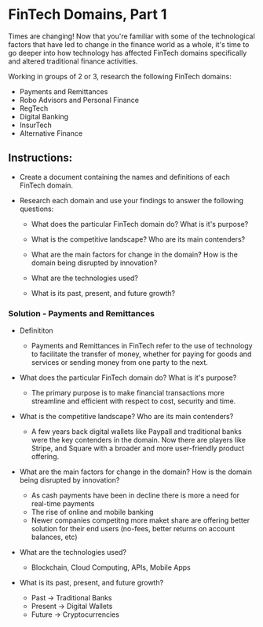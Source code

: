 # FinTech Domains, Part 1

Times are changing! Now that you're familiar with some of the technological factors that have led to change in the finance world as a whole, it's time to go deeper into how technology has affected FinTech domains specifically and altered traditional finance activities. 

Working in groups of 2 or 3, research the following FinTech domains:

* Payments and Remittances
* Robo Advisors and Personal Finance
* RegTech
* Digital Banking
* InsurTech
* Alternative Finance

## Instructions: 

* Create a document containing the names and definitions of each FinTech domain.

* Research each domain and use your findings to answer the following questions:

    * What does the particular FinTech domain do? What is it's purpose?

    * What is the competitive landscape? Who are its main contenders?

    * What are the main factors for change in the domain? How is the domain being disrupted by innovation?

    * What are the technologies used?

    * What is its past, present, and future growth?


### Solution - Payments and Remittances

 - Definititon
    - Payments and Remittances in FinTech refer to the use of technology  to facilitate the transfer of money, whether for paying for goods and services or sending money from one party to the next.

 - What does the particular FinTech domain do? What is it's purpose? 
    -  The primary purpose is to make financial transactions more streamline and efficient with respect to cost, security and time. 

 - What is the competitive landscape? Who are its main contenders?
    - A few years back digital wallets like Paypall and traditional banks were the key contenders in the domain. Now there are players like Stripe, and Square with a broader and more user-friendly product offering.  

 - What are the main factors for change in the domain? How is the domain being disrupted by innovation?
    - As cash payments have been in decline there is more a need for real-time payments 
    - The rise of online and mobile banking
    - Newer companies competitng more maket share are offering better solution for their end users (no-fees, better returns on account balances, etc)

  - What are the technologies used?
    - Blockchain, Cloud Computing, APIs, Mobile Apps

- What is its past, present, and future growth?
    - Past -> Traditional Banks
    - Present -> Digital Wallets
    - Future -> Cryptocurrencies 